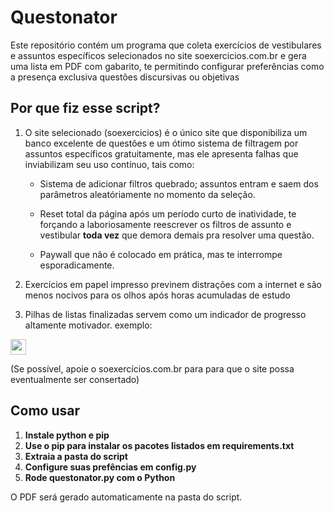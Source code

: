 # Questonator
Este repositório contém um programa que coleta exercícios de vestibulares e assuntos específicos selecionados no site soexercicios.com.br e gera uma lista em PDF com gabarito, te permitindo configurar preferências como a presença exclusiva questões discursivas ou objetivas


## Por que fiz esse script?

1. O site selecionado (soexercicios) é o único site que disponibiliza um banco excelente de questões e um ótimo sistema de filtragem por assuntos específicos gratuitamente, mas ele apresenta falhas que inviabilizam seu uso contínuo, tais como:

    * Sistema de adicionar filtros quebrado; assuntos entram e saem dos parâmetros aleatóriamente no momento da seleção.

    * Reset total da página após um período curto de inatividade, te forçando a laboriosamente reescrever os filtros de assunto e vestibular __toda vez__ que demora demais pra resolver uma questão.

    * Paywall que não é colocado em prática, mas te interrompe esporadicamente.


2. Exercícios em papel impresso previnem distrações com a internet e são menos nocivos para os olhos após horas acumuladas de estudo

3. Pilhas de listas finalizadas servem como um indicador de progresso altamente motivador. exemplo:
<img src='https://i.ibb.co/DKjNww8/Whats-App-Image-2024-02-05-at-8-46-36-PM.jpg' width='25'>

(Se possível, apoie o soexercícios.com.br para para que o site possa eventualmente ser consertado)

## Como usar

1. __Instale python e pip__
2. __Use o pip para instalar os pacotes listados em requirements.txt__
3. __Extraia a pasta do script__
4. __Configure suas prefências em config.py__
5. __Rode questonator.py com o Python__

O PDF será gerado automaticamente na pasta do script.
